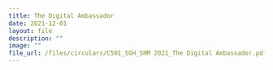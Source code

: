 ```yaml
---
title: The Digital Ambassador
date: 2021-12-01
layout: file
description: ""
image: ""
file_url: /files/circulars/C501_SGH_SHM 2021_The Digital Ambassador.pdf
---
```

